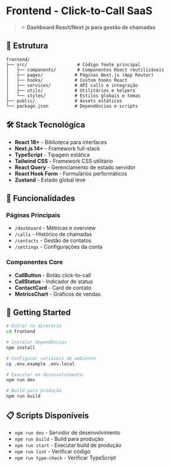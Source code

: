 # Frontend - Click-to-Call SaaS

> ⚛️ **Dashboard React/Next.js para gestão de chamadas**

## 📁 Estrutura

```
frontend/
├── src/                   # Código fonte principal
│   ├── components/        # Componentes React reutilizáveis
│   ├── pages/            # Páginas Next.js (App Router)
│   ├── hooks/            # Custom hooks React
│   ├── services/         # API calls e integração
│   ├── utils/            # Utilitários e helpers
│   └── styles/           # Estilos globais e temas
├── public/               # Assets estáticos
└── package.json          # Dependências e scripts
```

## 🛠️ Stack Tecnológica

- **React 18+** - Biblioteca para interfaces
- **Next.js 14+** - Framework full-stack
- **TypeScript** - Tipagem estática
- **Tailwind CSS** - Framework CSS utilitário
- **React Query** - Gerenciamento de estado servidor
- **React Hook Form** - Formulários performáticos
- **Zustand** - Estado global leve

## 🎯 Funcionalidades

### Páginas Principais
- `/dashboard` - Métricas e overview
- `/calls` - Histórico de chamadas
- `/contacts` - Gestão de contatos
- `/settings` - Configurações da conta

### Componentes Core
- **CallButton** - Botão click-to-call
- **CallStatus** - Indicador de status
- **ContactCard** - Card de contato
- **MetricsChart** - Gráficos de vendas

## 🚀 Getting Started

```bash
# Entrar no diretório
cd frontend

# Instalar dependências
npm install

# Configurar variáveis de ambiente
cp .env.example .env.local

# Executar em desenvolvimento
npm run dev

# Build para produção
npm run build
```

## 📋 Scripts Disponíveis

- `npm run dev` - Servidor de desenvolvimento
- `npm run build` - Build para produção
- `npm run start` - Executar build de produção
- `npm run lint` - Verificar código
- `npm run type-check` - Verificar TypeScript 